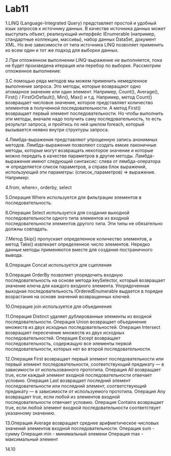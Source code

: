# Lab11
1.LINQ (Language-Integrated Query) представляет простой и удобный язык запросов к источнику данных. В качестве источника данных может выступать объект, реализующий интерфейс IEnumerable (например, стандартные коллекции, массивы), набор данных DataSet, документ XML. Но вне зависимости от типа источника LINQ позволяет применить ко всем один и тот же подход для выборки данных.

2.При отложенном выполнении LINQ-выражение не выполняется, пока не будет произведена итерация или перебор по выборке. Рассмотрим отложенное выполнение:

3.С помощью ряда методов мы можем применить немедленное выполнение запроса. Это методы, которые возвращают одно атомарное значение или один элемент. Например, Count(), Average(), First() / FirstOrDefault(), Min(), Max() и т.д. Например, метод Count() возвращает числовое значение, которое представляет количество элементов в полученной последовательности. А метод First() возвращает первый элемент последовательности. Но чтобы выполнить эти методы, вначале надо получить саму последовательность, то есть результат запроса, и пройтись по ней циклом foreach, который вызывается неявно внутри структуры запроса.

4.Лямбда-выражения представляют упрощенную запись анонимных методов. Лямбда-выражения позволяют создать емкие лаконичные методы, которые могут возвращать некоторое значение и которые можно передать в качестве параметров в другие методы.
Ламбда-выражения имеют следующий синтаксис: слева от лямбда-оператора => определяется список параметров, а справа блок выражений, использующий эти параметры: (список_параметров) => выражение. Например:

4.from, where>, orderby, select

5.Операция Where используется для фильтрации элементов в последовательность.

6.Операция Select используется для создания выходной последовательности одного типа элементов из входной последовательности элементов другого типа. Эти типы не обязательно должны совпадать.

7.Метод Skip() пропускает определенное количество элементов, а метод Take() извлекает определенное число элементов. Нередко данные методы применяются вместе для создания постраничного вывода.

8.Операция Concat используется для сцепления

9.Операция OrderBy позволяет упорядочить входную последовательность на основе метода keySelector, который возвращает значение ключа для каждого входного элемента. Упорядоченная выходная последовательность IOrderedEnumerable выдается в порядке возрастания на основе значений возвращенных ключей.

10.Операция join используется для объединения

11.Операция Distinct удаляет дублированные элементы из входной последовательности. Операция Union возвращает объединение множеств из двух исходных последовательностей. Операция Intersect возвращает пересечение множеств из двух исходных последовательностей. Операция Except возвращает последовательность, содержащую все элементы первой последовательности, которых нет во второй последовательности.

12.Операция First возвращает первый элемент последовательности или первый элемент последовательности, соответствующий предикату — в зависимости от использованного прототипа. Операция All возвращает true, если каждый элемент входной последовательности отвечает условию. Операция Last возвращает последний элемент последовательности или последний элемент, соответствующий предикату — в зависимости от используемого прототипа. Операция Any возвращает true, если любой из элементов входной последовательности отвечает условию. Операция Contains возвращает true, если любой элемент входной последовательности соответствует указанному значению.

13.Операция Average возвращает среднее арифметическое числовых значений элементов входной последовательности. Операция sum - сумму Операция min - минимальный элемени Операция max - максимальный элемент

14.10
